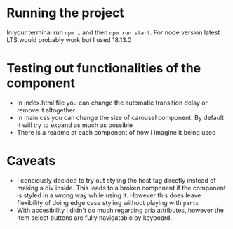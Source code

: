 # Running the project

In your terminal run `npm i` and then `npm run start`. For node version latest LTS would probably work but I used 18.13.0

# Testing out functionalities of the component
* In index.html file you can change the automatic transition delay or remove it altogether
* In main.css you can change the size of carousel component. By default it will try to expand as much as possible
* There is a readme at each component of how I imagine it being used

# Caveats
* I conciously decided to try out styling the host tag directly instead of making a div inside. This leads to a broken component if the component is styled in a wrong way while using it. However this does leave flexibility of doing edge case styling without playing with `parts`
* With accesibility I didn't do much regarding aria attributes, however the item select buttons are fully navigatable by keyboard.